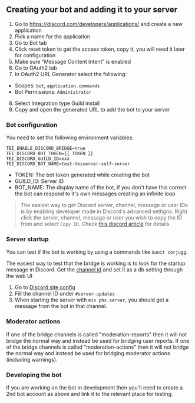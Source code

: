 ## Creating your bot and adding it to your server
1. Go to https://discord.com/developers/applications/ and create a new application
2. Pick a name for the application
3. Go to Bot tab
4. Click reset token to get the access token, copy it, you will need it later for configuration
5. Make sure “Message Content Intent” is enabled
6. Go to OAuth2 tab
7. In OAuth2 URL Generator select the following:
  - Scopes: `bot`, `application.commands`
  - Bot Permissions: `Administrator`
8. Select Integration type Guild install
9. Copy and open the generated URL to add the bot to your server

### Bot configuration
You need to set the following environment variables:
```
TEI_ENABLE_DISCORD_BRIDGE=true
TEI_DISCORD_BOT_TOKEN={{ TOKEN }}
TEI_DISCORD_GUILD_ID=xxx
TEI_DISCORD_BOT_NAME=test-teiserver-self-server
```

- TOKEN: The bot token generated while creating the bot
- GUILD_ID: Server ID
- BOT_NAME: The display name of the bot, if you don't have this correct the bot can respond to it's own messages creating an infinite loop

> The easiest way to get Discord server, channel, message or user IDs is by enabling developer mode in Discord's advanced settigns. Right click the server, channel, message or user you wish to copy the ID from and select `Copy ID`. Check [this discord article](https://support.discord.com/hc/en-us/articles/206346498-Where-can-I-find-my-User-Server-Message-ID) for details.

### Server startup
You can test if the bot is working by using a commands like `$unit corjugg`.

The easiest way to test that the bridge is working is to look for the startup message in Discord.
Get the [channel id](https://support.discord.com/hc/en-us/articles/206346498-Where-can-I-find-my-User-Server-Message-ID#h_01HRSTXPS5FMK2A5SMVSX4JW4E) and set it as a db setting through the web UI
1. Go to [Discord site config](http://localhost:4000/teiserver/admin/site#Discord)
2. Fill the channel ID under `#server-updates`
3. When starting the server with `mix phx.server`, you should get a message from the bot in that channel.

### Moderator actions
If one of the bridge channels is called "moderation-reports" then it will not bridge the normal way and instead be used for bridging user reports.
If one of the bridge channels is called "moderation-actions" then it will not bridge the normal way and instead be used for bridging moderator actions (including warnings).

### Developing the bot
If you are working on the bot in development then you'll need to create a 2nd bot account as above and link it to the relevant place for testing.
